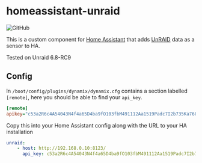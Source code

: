 # homeassistant-unraid

![GitHub](https://img.shields.io/github/license/jiminald/homeassistant-unraid)

This is a custom component for [Home Assistant](http://home-assistant.io) that adds [UnRAID](http://unraid.net) data as a sensor to HA.

Tested on Unraid 6.8-RC9

## Config

In `/boot/config/plugins/dynamix/dynamix.cfg` contains a section labelled `[remote]`, here you should be able to find your `api_key`.

```ini
[remote]
apikey="c53a2R6c4A54043N4f4a65D4ba9fO103fbM491112Aa1519Padc7I2b735Ka768eE614d2Ydfbf7"
```

Copy this into your Home Assistant config along with the URL to your HA installation
```yaml
unraid:
    - host: http://192.168.0.10:8123/
      api_key: c53a2R6c4A54043N4f4a65D4ba9fO103fbM491112Aa1519Padc7I2b735Ka768eE614d2Ydfbf7
```
